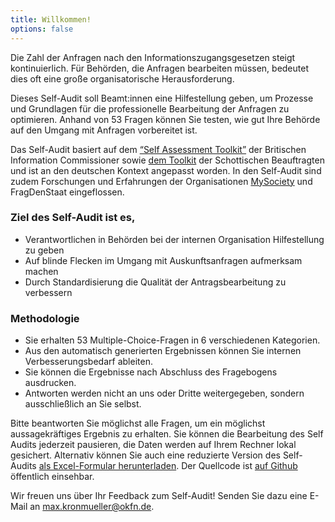 ```yaml
---
title: Willkommen!
options: false
---
```


Die Zahl der Anfragen nach den Informationszugangsgesetzen steigt kontinuierlich. Für Behörden, die Anfragen bearbeiten müssen, bedeutet dies oft eine große organisatorische Herausforderung.

Dieses Self-Audit soll Beamt:innen eine Hilfestellung geben, um Prozesse und Grundlagen für die professionelle Bearbeitung der Anfragen zu optimieren. Anhand von 53 Fragen können Sie testen, wie gut Ihre Behörde auf den Umgang mit Anfragen vorbereitet ist.

Das Self-Audit basiert auf dem [“Self Assessment Toolkit”](https://ico.org.uk/about-the-ico/news-and-events/news-and-blogs/2020/07/ico-launches-self-assessment-freedom-of-information-toolkit/) der Britischen Information Commissioner sowie [dem Toolkit](http://www.itspublicknowledge.info/ScottishPublicAuthorities/Self-AssessmentToolkit/Self-AssessmentToolkitIntroduction.aspx) der Schottischen Beauftragten und ist an den deutschen Kontext angepasst worden. In den Self-Audit sind zudem Forschungen und Erfahrungen der Organisationen [MySociety](https://www.mysociety.org/2019/05/08/research-report-better-foi-and-sars-management-for-councils/) und FragDenStaat eingeflossen.

### Ziel des Self-Audit ist es,

- Verantwortlichen in Behörden bei der internen Organisation Hilfestellung zu geben
- Auf blinde Flecken im Umgang mit Auskunftsanfragen aufmerksam machen
- Durch Standardisierung die Qualität der Antragsbearbeitung zu verbessern

### Methodologie

- Sie erhalten 53 Multiple-Choice-Fragen in 6 verschiedenen Kategorien.
- Aus den automatisch generierten Ergebnissen können Sie internen Verbesserungsbedarf ableiten.
- Sie können die Ergebnisse nach Abschluss des Fragebogens ausdrucken.
- Antworten werden nicht an uns oder Dritte weitergegeben, sondern ausschließlich an Sie selbst.

Bitte beantworten Sie möglichst alle Fragen, um ein möglichst aussagekräftiges Ergebnis zu erhalten. Sie können die Bearbeitung des Self Audits jederzeit pausieren, die Daten werden auf Ihrem Rechner lokal gesichert. Alternativ können Sie auch eine reduzierte Version des Self-Audits [als Excel-Formular herunterladen](https://github.com/okfde/ifg-self-audit/raw/gh-pages/questionnaire.xlsx). Der Quellcode ist [auf Github](https://github.com/okfde/ifg-self-audit/) öffentlich einsehbar.

Wir freuen uns über Ihr Feedback zum Self-Audit! Senden Sie dazu eine E-Mail an max.kronmueller@okfn.de.
